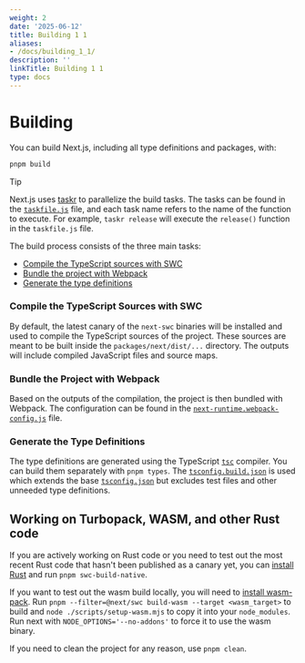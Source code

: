 ```yaml
---
weight: 2
date: '2025-06-12'
title: Building 1 1
aliases:
- /docs/building_1_1/
description: ''
linkTitle: Building 1 1
type: docs
---
```


# Building

You can build Next.js, including all type definitions and packages, with:

```bash
pnpm build
```

> [!TIP]
> Next.js uses [taskr](https://www.npmjs.com/package/taskr) to parallelize the build tasks.
> The tasks can be found in the [`taskfile.js`](../../packages/next/taskfile.js) file, and each task name refers to the name of the function to execute.
> For example, `taskr release` will execute the `release()` function in the `taskfile.js` file.

The build process consists of the three main tasks:

- [Compile the TypeScript sources with SWC](#compile-the-typescript-sources-with-swc)
- [Bundle the project with Webpack](#bundle-the-project-with-webpack)
- [Generate the type definitions](#generate-the-type-definitions)

### Compile the TypeScript Sources with SWC

By default, the latest canary of the `next-swc` binaries will be installed and used to compile the TypeScript sources of the project. These sources are meant to be built inside the `packages/next/dist/...` directory. The outputs will include compiled JavaScript files and source maps.

### Bundle the Project with Webpack

Based on the outputs of the compilation, the project is then bundled with Webpack. The configuration can be found in the [`next-runtime.webpack-config.js`](../../packages/next/next-runtime.webpack-config.js) file.

### Generate the Type Definitions

The type definitions are generated using the TypeScript [`tsc`](https://www.typescriptlang.org/docs/handbook/compiler-options.html) compiler. You can build them separately with `pnpm types`. The [`tsconfig.build.json`](../../packages/next/tsconfig.build.json) is used which extends the base [`tsconfig.json`](../../packages/next/tsconfig.json) but excludes test files and other unneeded type definitions.

## Working on Turbopack, WASM, and other Rust code

If you are actively working on Rust code or you need to test out the most recent Rust code that hasn't been published as a canary yet, you can [install Rust](https://www.rust-lang.org/tools/install) and run `pnpm swc-build-native`.

If you want to test out the wasm build locally, you will need to [install wasm-pack](https://rustwasm.github.io/wasm-pack/installer/). Run `pnpm --filter=@next/swc build-wasm --target <wasm_target>` to build and `node ./scripts/setup-wasm.mjs` to copy it into your `node_modules`. Run next with `NODE_OPTIONS='--no-addons'` to force it to use the wasm binary.

If you need to clean the project for any reason, use `pnpm clean`.
